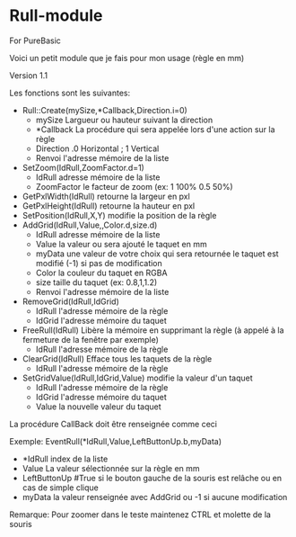 # Rull-module

For PureBasic 

Voici un petit module que je fais pour mon usage (règle en mm)

Version  1.1

Les fonctions sont les suivantes:

* Rull::Create(mySize,*Callback,Direction.i=0)
  * mySize Largueur ou hauteur suivant la direction
  * *Callback La procédure qui sera appelée lors d'une action sur la règle
  * Direction .0 Horizontal ; 1 Vertical
  * Renvoi l'adresse mémoire de la liste
* SetZoom(IdRull,ZoomFactor.d=1)
  * IdRull adresse mémoire de la liste
  * ZoomFactor le facteur de zoom (ex: 1 100% 0.5 50%)
* GetPxlWidth(IdRull) retourne la largeur en pxl
* GetPxlHeight(IdRull) retourne la hauteur en pxl
* SetPosition(IdRull,X,Y) modifie la position de la règle
* AddGrid(IdRull,Value,,Color.d,size.d)
  * IdRull adresse mémoire de la liste
  * Value la valeur ou sera ajouté le taquet en mm
  * myData une valeur de votre choix qui sera retournée le taquet est modifié (-1) si pas de modification
  * Color la couleur du taquet en RGBA
  * size taille du taquet (ex: 0.8,1,1.2)
  * Renvoi l'adresse mémoire de la liste
* RemoveGrid(IdRull,IdGrid)
  * IdRull l'adresse mémoire de la règle
  * IdGrid l'adresse mémoire du taquet
* FreeRull(IdRull) Libère la mémoire en supprimant la règle (à appelé à la fermeture de la fenêtre par exemple)
  * IdRull l'adresse mémoire de la règle
* ClearGrid(IdRull) Efface tous les taquets de la règle
  * IdRull l'adresse mémoire de la règle
* SetGridValue(IdRull,IdGrid,Value) modifie la valeur d'un taquet
  * IdRull l'adresse mémoire de la règle
  * IdGrid l'adresse mémoire du taquet
  * Value la nouvelle valeur du taquet

La procédure CallBack doit être renseignée comme ceci

Exemple: EventRull(*IdRull,Value,LeftButtonUp.b,myData)
* *IdRull index de la liste
* Value La valeur sélectionnée sur la règle en mm
* LeftButtonUp #True si le bouton gauche de la souris est relâche ou en cas de simple clique
* myData la valeur renseignée avec AddGrid ou -1 si aucune modification

Remarque: Pour zoomer dans le teste maintenez CTRL et molette de la souris
